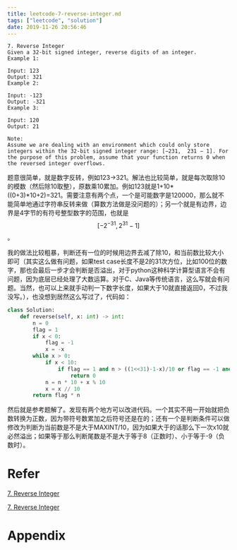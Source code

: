 ```yaml
---
title: leetcode-7-reverse-integer.md
tags: ["leetcode", "solution"]
date: 2019-11-26 20:56:46
---
```


	7. Reverse Integer
	Given a 32-bit signed integer, reverse digits of an integer.
	Example 1:
	
	Input: 123
	Output: 321
	Example 2:
	
	Input: -123
	Output: -321
	Example 3:
	
	Input: 120
	Output: 21
	
	Note:
	Assume we are dealing with an environment which could only store integers within the 32-bit signed integer range: [−231,  231 − 1]. For the purpose of this problem, assume that your function returns 0 when the reversed integer overflows.

<!--more-->

题意很简单，就是数字反转，例如123-\>321。解法也比较简单，就是每次取除10的模数（然后除10取整），原数乘10累加。例如123就是1+10*((0+3)*10+2)=321。需要注意有两个点，一个是可能数字是120000，那么就不能简单地通过字符串反转来做（算数方法做是没问题的）；另一个就是有边界，边界是4字节的有符号整型数字的范围，也就是 $$[-2^{-31}, 2^{31}-1]$$。

我的做法比较粗暴，判断还有一位的时候用边界去减了除10，和当前数比较大小即可（其实这么做有问题，如果test case长度不是2的31次方位，比如100位的数字，那也会最后一步才会判断是否溢出，对于python这种科学计算型语言不会有问题，因为底层已经处理了大数运算。对于C、Java等传统语言，这么写就会有问题。当然，也可以上来就手动判一下数字长度，如果大于10就直接返回0，不过我没写。），也没想到居然这么写过了，代码如：

```python
class Solution:
    def reverse(self, x: int) -> int:
        n = 0
        flag = 1
        if x < 0:
            flag = -1
            x = -x
        while x > 0:
            if x < 10:
                if flag == 1 and n > ((1<<31)-1-x)/10 or flag == -1 and n > ((1<<31)-1)/10:
                    return 0
            n = n * 10 + x % 10
            x = x // 10
        return flag * n
```



然后就是参考题解了。发现有两个地方可以改进代码。一个其实不用一开始就把负数转换为正数，因为带符号数累加之后符号还是在的；还有一个是判断条件可以做修改为判断为当前数是不是大于MAXINT/10，因为如果大于的话那么下一次x10就必然溢出；如果等于那么判断尾数是不是大于等于8（正数时）、小于等于-9（负数时）。










# Refer

[7. Reverse Integer](https://leetcode.com/problems/reverse-integer/)

[7. Reverse Integer](https://leetcode.com/articles/reverse-integer/)

# Appendix